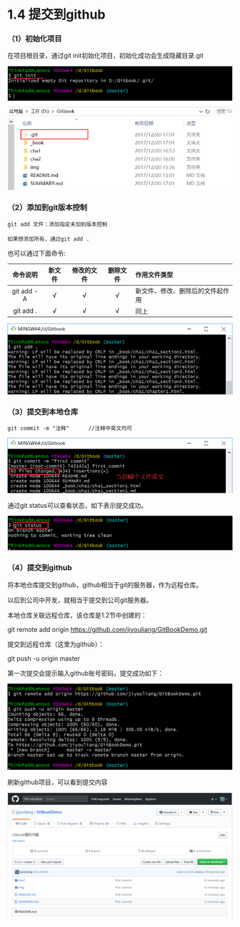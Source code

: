 # 1.4 提交到github

### （1）初始化项目

在项目根目录，通过git init初始化项目，初始化成功会生成隐藏目录.git


![](tu8.png)



### （2）添加到git版本控制

	git add 文件：添加指定未加到版本控制
	
	如果想添加所有，通过git add .
	

也可以通过下面命令:



|   命令说明    | 新文件 | 修改的文件 | 删除文件 |   作用文件类型    |
| :---: | :---: | :---: | :---: | :--- |
| git add -A | √ | √ | √ | 新文件、修改、删除后的文件起作用 |
| git add . | √ | √ | √ | 同上 |



![](tu9.png)


### （3）提交到本地仓库

	git commit -m "注释"		//注释中英文均可


![](tu10.png)


通过git status可以查看状态，如下表示提交成功。

![](tu11.png)


### （4）提交到github

将本地仓库提交到github，github相当于git的服务器，作为远程仓库。

以后到公司中开发，就相当于提交到公司git服务器。

本地仓库关联远程仓库，该仓库是1.2节中创建的：

git remote add origin https://github.com/jiyouliang/GitBookDemo.git

提交到远程仓库（这里为github）：

git push -u origin master

第一次提交会提示输入github账号密码，提交成功如下：


![](tu12.png)

刷新github项目，可以看到提交内容


![](tu13.png)